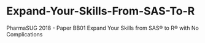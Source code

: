 # Expand-Your-Skills-From-SAS-To-R
PharmaSUG 2018 - Paper BB01 Expand Your Skills from SAS® to R® with No Complications
